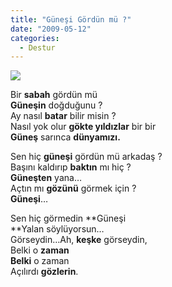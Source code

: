 ```yaml
---
title: "Güneşi Gördün mü ?"
date: "2009-05-12"
categories: 
  - Destur
---
```


![](../uploads/image/gunes.jpg)

Bir **sabah** gördün mü  
**Güneşin** doğduğunu ?  
Ay nasıl **batar** bilir misin ?  
Nasıl yok olur **gökte yıldızlar** bir bir  
**Güneş** sarınca **dünyamızı.**

Sen hiç **güneşi** gördün mü arkadaş ?  
Başını kaldırıp **baktın** mı hiç ?  
**Güneşten** yana…  
Açtın mı **gözünü** görmek için ?  
**Güneşi**…

Sen hiç görmedin **Güneşi  
**Yalan söylüyorsun…  
Görseydin…Ah, **keşke** görseydin,  
Belki o **zaman  
Belki** o zaman  
Açılırdı **gözlerin**.
